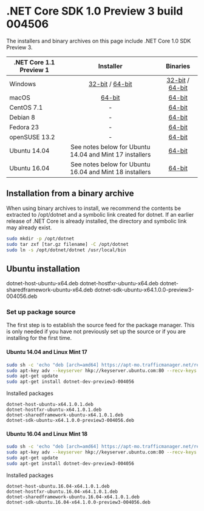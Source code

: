 # .NET Core SDK 1.0 Preview 3 build 004506

The installers and binary archives on this page include .NET Core 1.0 SDK Preview 3.

| .NET Core 1.1 Preview 1 | Installer                                        | Binaries                                        |
| ----------------------- | :----------------------------------------------: | :----------------------------------------------:|
| Windows                 | [32-bit](https://go.microsoft.com/fwlink/?LinkID=835132) / [64-bit](https://go.microsoft.com/fwlink/?LinkID=835138)  | [32-bit](https://go.microsoft.com/fwlink/?LinkID=835139) / [64-bit](https://go.microsoft.com/fwlink/?LinkID=835127) |
| macOS                   | [64-bit](https://go.microsoft.com/fwlink/?LinkID=835133)  | [64-bit](https://go.microsoft.com/fwlink/?LinkID=835129)                          |
| CentOS 7.1              | -                                                         | [64-bit](https://go.microsoft.com/fwlink/?LinkID=835137)                          |
| Debian 8                | -                                                         | [64-bit](https://go.microsoft.com/fwlink/?LinkID=835131)                          |
| Fedora 23               | -                                                         | [64-bit](https://go.microsoft.com/fwlink/?LinkID=835126)                          |
| openSUSE 13.2           | -                                                         | [64-bit](https://go.microsoft.com/fwlink/?LinkID=835134)                          |
| Ubuntu 14.04            | See notes below for Ubuntu 14.04 and Mint 17 installers   | [64-bit](https://go.microsoft.com/fwlink/?LinkID=835135)                          |
| Ubuntu 16.04            | See notes below for Ubuntu 16.04 and Mint 18 installers   | [64-bit](https://go.microsoft.com/fwlink/?LinkID=835136)                          |

## Installation from a binary archive

When using binary archives to install, we recommend the contents be extracted to /opt/dotnet and a symbolic link created for dotnet. If an earlier release of .NET Core is already installed, the directory and symbolic link may already exist.

```bash
sudo mkdir -p /opt/dotnet
sudo tar zxf [tar.gz filename] -C /opt/dotnet
sudo ln -s /opt/dotnet/dotnet /usr/local/bin
```

## Ubuntu installation

dotnet-host-ubuntu-x64.deb
dotnet-hostfxr-ubuntu-x64.deb
dotnet-sharedframework-ubuntu-x64.deb
dotnet-sdk-ubuntu-x64.1.0.0-preview3-004056.deb

### Set up package source

The first step is to establish the source feed for the package manager. This is only needed if you have not previously set up the source or if you are installing for the first time.

#### Ubuntu 14.04 and Linux Mint 17

```bash
sudo sh -c 'echo "deb [arch=amd64] https://apt-mo.trafficmanager.net/repos/dotnet-release/ trusty main" > /etc/apt/sources.list.d/dotnetdev.list'
sudo apt-key adv --keyserver hkp://keyserver.ubuntu.com:80 --recv-keys 417A0893
sudo apt-get update
sudo apt-get install dotnet-dev-preview3-004056

```

Installed packages

```
dotnet-host-ubuntu-x64.1.0.1.deb
dotnet-hostfxr-ubuntu-x64.1.0.1.deb
dotnet-sharedframework-ubuntu-x64.1.0.1.deb
dotnet-sdk-ubuntu-x64.1.0.0-preview3-004056.deb
```

#### Ubuntu 16.04 and Linux Mint 18

```bash
sudo sh -c 'echo "deb [arch=amd64] https://apt-mo.trafficmanager.net/repos/dotnet-release/ xenial main" > /etc/apt/sources.list.d/dotnetdev.list'
sudo apt-key adv --keyserver hkp://keyserver.ubuntu.com:80 --recv-keys 417A0893
sudo apt-get update
sudo apt-get install dotnet-dev-preview3-004056
```

Installed packages

```
dotnet-host-ubuntu.16.04-x64.1.0.1.deb
dotnet-hostfxr-ubuntu.16.04-x64.1.0.1.deb
dotnet-sharedframework-ubuntu.16.04-x64.1.0.1.deb
dotnet-sdk-ubuntu.16.04-x64.1.0.0-preview3-004056.deb
```
